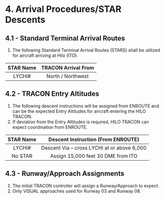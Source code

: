 # 4. Arrival Procedures/STAR Descents

## 4.1 - Standard Terminal Arrival Routes

1. The following Standard Terminal Arrival Routes (STARS) shall be utilized for aircraft arriving at Hilo (ITO).

| STAR Name | TRACON Arrival From |
|:---:|:---:|
| LYCHI# | North / Northwest |

## 4.2 - TRACON Entry Altitudes

1. The following descent instructions will be assigned from ENROUTE and can be the expected Entry Altitudes for aircraft entering the HILO TRACON.
2. If deviation from the Entry Altitudes is required, HILO TRACON can expect coordination from ENROUTE.

| STAR Name | Descent Instruction (From ENROUTE) |
|:---:|:---:|
| LYCHI# | Descent Via – cross LYCHI at or above 6,000 |
| No STAR | Assign 15,000 feet 30 DME from ITO |

## 4.3 - Runway/Approach Assignments

1. The initial TRACON controller will assign a Runway/Approach to expect.
2. Only VISUAL approaches used for Runway 03 and Runway 08.
